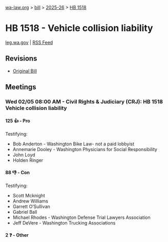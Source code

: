 [wa-law.org](/) > [bill](/bill/) > [2025-26](/bill/2025-26/) > [HB 1518](/bill/2025-26/hb/1518/)

# HB 1518 - Vehicle collision liability
[leg.wa.gov](https://app.leg.wa.gov/billsummary?BillNumber=1518&Year=2025&Initiative=false) | [RSS Feed](./rss.xml)

## Revisions
* [Original Bill](1/)

## Meetings
### Wed 02/05 08:00 AM - Civil Rights & Judiciary (CRJ): HB 1518 Vehicle collision liability
#### 125 👍 - Pro
Testifying:
* Bob Anderton - Washington Bike Law- not a paid lobbyist
* Annemarie Dooley - Washington Physicians for Social Responsibility
* John Loyd
* Holden Ringer

#### 88 👎 - Con
Testifying:
* Scott Mcknight
* Andrew Williams
* Garrett O’Sullivan
* Gabriel Ball
* Michael Rhodes - Washington Defense Trial Lawyers Association
* Jeff DeVere - Washington Trucking Associations

#### 2 ❓ - Other
